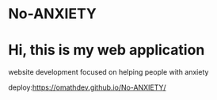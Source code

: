 # No-ANXIETY

<h1>Hi, this is my web application </h1>
website development focused on helping people with anxiety

deploy:https://omathdev.github.io/No-ANXIETY/
